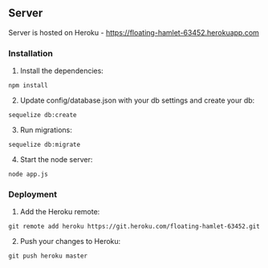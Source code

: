 ## Server

  Server is hosted on Heroku - https://floating-hamlet-63452.herokuapp.com

### Installation

1. Install the dependencies:

  `npm install`

2. Update config/database.json with your db settings and create your db:

  `sequelize db:create`

3. Run migrations:

  `sequelize db:migrate`

4. Start the node server:

  `node app.js`

### Deployment

1. Add the Heroku remote:

  `git remote add heroku https://git.heroku.com/floating-hamlet-63452.git`

2. Push your changes to Heroku:

  `git push heroku master`
